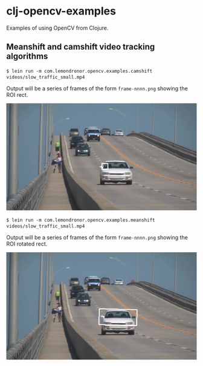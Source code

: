# clj-opencv-examples

Examples of using OpenCV from Clojure.

## Meanshift and camshift video tracking algorithms

```
$ lein run -m com.lemondronor.opencv.examples.camshift videos/slow_traffic_small.mp4
```

Output will be a series of frames of the form `frame-nnnn.png` showing
the ROI rect.

![Meanshift screenshot](/screenshots/meanshift.jpg?raw=true "Meanshift screenshot")

```
$ lein run -m com.lemondronor.opencv.examples.meanshift videos/slow_traffic_small.mp4
```

Output will be a series of frames of the form `frame-nnnn.png` showing
the ROI rotated rect.

![Camshift screenshot](/screenshots/camshift.jpg?raw=true "Camshift screenshot")
